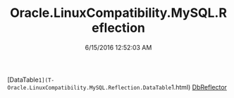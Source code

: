 ﻿---
title: Oracle.LinuxCompatibility.MySQL.Reflection
date: 6/15/2016 12:52:03 AM
---

[DataTable`1](T-Oracle.LinuxCompatibility.MySQL.Reflection.DataTable`1.html)
[DbReflector](T-Oracle.LinuxCompatibility.MySQL.Reflection.DbReflector.html)
